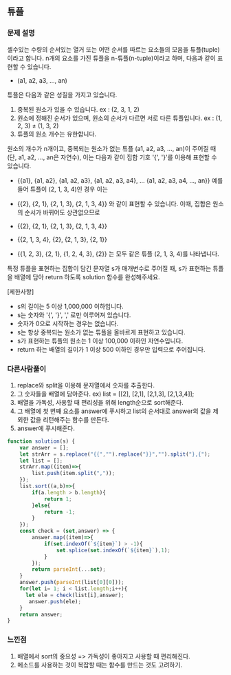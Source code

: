 ## 튜플
### 문제 설명
셀수있는 수량의 순서있는 열거 또는 어떤 순서를 따르는 요소들의 모음을 튜플(tuple)이라고 합니다. n개의 요소를 가진 튜플을 n-튜플(n-tuple)이라고 하며, 다음과 같이 표현할 수 있습니다.
- (a1, a2, a3, ..., an)

튜플은 다음과 같은 성질을 가지고 있습니다.
1. 중복된 원소가 있을 수 있습니다. ex : (2, 3, 1, 2)
2. 원소에 정해진 순서가 있으며, 원소의 순서가 다르면 서로 다른 튜플입니다. ex : (1, 2, 3) ≠ (1, 3, 2)
3. 튜플의 원소 개수는 유한합니다.

원소의 개수가 n개이고, 중복되는 원소가 없는 튜플 (a1, a2, a3, ..., an)이 주어질 때(단, a1, a2, ..., an은 자연수), 이는 다음과 같이 집합 기호 '{', '}'를 이용해 표현할 수 있습니다.
- {{a1}, {a1, a2}, {a1, a2, a3}, {a1, a2, a3, a4}, ... {a1, a2, a3, a4, ..., an}}
예를 들어 튜플이 (2, 1, 3, 4)인 경우 이는
- {{2}, {2, 1}, {2, 1, 3}, {2, 1, 3, 4}}
와 같이 표현할 수 있습니다. 이때, 집합은 원소의 순서가 바뀌어도 상관없으므로

- {{2}, {2, 1}, {2, 1, 3}, {2, 1, 3, 4}}
- {{2, 1, 3, 4}, {2}, {2, 1, 3}, {2, 1}}
- {{1, 2, 3}, {2, 1}, {1, 2, 4, 3}, {2}}
는 모두 같은 튜플 (2, 1, 3, 4)를 나타냅니다.

특정 튜플을 표현하는 집합이 담긴 문자열 s가 매개변수로 주어질 때, s가 표현하는 튜플을 배열에 담아 return 하도록 solution 함수를 완성해주세요.

[제한사항]
- s의 길이는 5 이상 1,000,000 이하입니다.
- s는 숫자와 '{', '}', ',' 로만 이루어져 있습니다.
- 숫자가 0으로 시작하는 경우는 없습니다.
- s는 항상 중복되는 원소가 없는 튜플을 올바르게 표현하고 있습니다.
- s가 표현하는 튜플의 원소는 1 이상 100,000 이하인 자연수입니다.
- return 하는 배열의 길이가 1 이상 500 이하인 경우만 입력으로 주어집니다.

### 다른사람풀이
1. replace와 split을 이용해 문자열에서 숫자를 추출한다. 
2. 그 숫자들을 배열에 담아준다. ex) list = [[2], [2,1], [2,1,3], [2,1,3,4]];
3. 배열을 가독성, 사용할 때 편리성을 위해 length순으로 sort해준다.
4. 그 배열에 첫 번째 요소를 answer에 푸시하고 list의 순서대로 answer의 값을 제외한 값을 리턴해주는 함수를 만든다. 
5. answer에 푸시해준다. 
```jsx
function solution(s) {
    var answer = [];
    let strArr = s.replace("{{","").replace("}}","").split("},{");
    let list = [];
    strArr.map((item)=>{
        list.push(item.split(","));
    });
    list.sort((a,b)=>{
        if(a.length > b.length){
            return 1;
        }else{
            return -1;
        }
    });
    const check = (set,answer) => {
        answer.map((item)=>{
            if(set.indexOf(`${item}`) > -1){
                set.splice(set.indexOf(`${item}`),1);
            }
        });
        return parseInt(...set);
    }
    answer.push(parseInt(list[0][0]));
    for(let i= 1; i < list.length;i++){
      let ele = check(list[i],answer);
       answer.push(ele);
    }
    return answer;
}
```
### 느낀점 
1. 배열에서 sort의 중요성 => 가독성이 좋아지고 사용할 때 편리해진다.
2. 메소드를 사용하는 것이 복잡할 때는 함수를 만드는 것도 고려하기.
